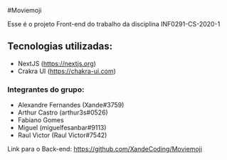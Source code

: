 #Moviemoji

Esse é o projeto Front-end do trabalho da disciplina INF0291-CS-2020-1

## Tecnologias utilizadas:
- NextJS (https://nextjs.org)
- Crakra UI (https://chakra-ui.com)

### Integrantes do grupo:
- Alexandre Fernandes (Xande#3759)
- Arthur Castro (arthur3s#0526)
- Fabiano Gomes
- Miguel (miguelfesanbar#9113)
- Raul Victor (Raul Victor#7542)

Link para o Back-end: https://github.com/XandeCoding/Moviemoji